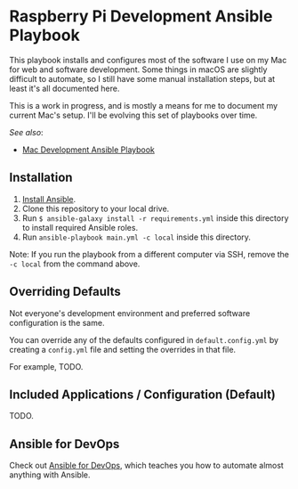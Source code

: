 # Raspberry Pi Development Ansible Playbook

This playbook installs and configures most of the software I use on my Mac for web and software development. Some things in macOS are slightly difficult to automate, so I still have some manual installation steps, but at least it's all documented here.

This is a work in progress, and is mostly a means for me to document my current Mac's setup. I'll be evolving this set of playbooks over time.

_See also_:

  - [Mac Development Ansible Playbook](https://github.com/pi-os/mac-dev-playbook)

## Installation

  1. [Install Ansible](https://docs.ansible.com/ansible/latest/installation_guide/intro_installation.html).
  2. Clone this repository to your local drive.
  3. Run `$ ansible-galaxy install -r requirements.yml` inside this directory to install required Ansible roles.
  4. Run `ansible-playbook main.yml -c local` inside this directory.

Note: If you run the playbook from a different computer via SSH, remove the `-c local` from the command above.

## Overriding Defaults

Not everyone's development environment and preferred software configuration is the same.

You can override any of the defaults configured in `default.config.yml` by creating a `config.yml` file and setting the overrides in that file.

For example, TODO.

## Included Applications / Configuration (Default)

TODO.

## Ansible for DevOps

Check out [Ansible for DevOps](https://www.ansiblefordevops.com), which teaches you how to automate almost anything with Ansible.
